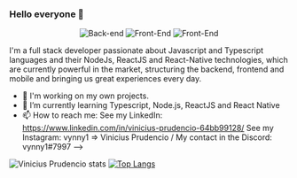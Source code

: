 ### Hello everyone 👋

<p align="center">
  
  <img alt="Back-end" src="https://img.shields.io/badge/Back--end-NodeJs-green">

  <img alt="Front-End" src="https://img.shields.io/badge/Front--end-React-blue">
  
  <img alt="Front-End" src="https://img.shields.io/badge/Mobile-React--Native-blue">

</p>

I'm a full stack developer passionate about Javascript and Typescript languages and their NodeJs, ReactJS and React-Native technologies, which are currently powerful in the market, structuring the backend, frontend and mobile and bringing us great experiences every day. 

- 🔭 I'm working on my own projects.
- 🌱 I’m currently learning Typescript, Node.js, ReactJS and React Native
- 📫 How to reach me: 
  See my LinkedIn: https://www.linkedin.com/in/vinicius-prudencio-64bb99128/
  See my Instagram: vynny1 => Vinicius Prudencio /
  My contact in the Discord: vynny1#7997
-->

![Vinicius Prudencio stats](https://github-readme-stats.vercel.app/api?username=vynnydev&show_icons=true)
[![Top Langs](https://github-readme-stats.vercel.app/api/top-langs/?username=vynnydev&layout=compact)](https://github.com/anuraghazra/github-readme-stats)
